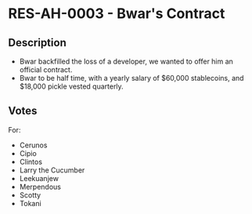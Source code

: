 # RES-AH-0003 - Bwar's Contract
## Description
- Bwar backfilled the loss of a developer, we wanted to offer him an official contract.
- Bwar to be half time, with a yearly salary of $60,000 stablecoins, and $18,000 pickle vested quarterly.
## Votes
For:
- Cerunos
- Cipio
- Clintos
- Larry the Cucumber
- Leekuanjew
- Merpendous
- Scotty
- Tokani
